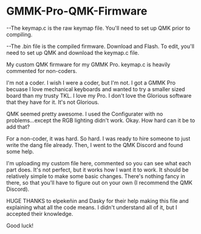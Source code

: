 # GMMK-Pro-QMK-Firmware

--The keymap.c is the raw keymap file. You'll need to set up QMK prior to compiling.

--The .bin file is the compiled firmware. Download and Flash. To edit, you'll need to set up QMK and download the keymap.c file.


My custom QMK firmware for my GMMK Pro. keymap.c is heavily commented for non-coders.

I'm not a coder. I wish I were a coder, but I'm not. 
I got a GMMK Pro becuase I love mechanical keyboards and wanted to try a smaller sized board than my trusty TKL. I love my Pro. I don't love the Glorious software that they have for it. It's not Glorious. 

QMK seemed pretty awesome. I used the Configurater with no problems...except the RGB lighting didn't work. Okay. How hard can it be to add that? 

For a non-coder, it was hard. So hard. I was ready to hire someone to just write the dang file already. Then, I went to the QMK Discord and found some help.

I'm uploading my custom file here, commented so you can see what each part does. It's not perfect, but it works how I want it to work. It should be relatively simple to make some basic changes. There's nothing fancy in there, so that you'll have to figure out on your own (I recommend the QMK Discord).

HUGE THANKS to elpekeñin and Dasky for their help making this file and explaining what all the code means. I didn't understand all of it, but I accepted their knowledge. 

Good luck!
